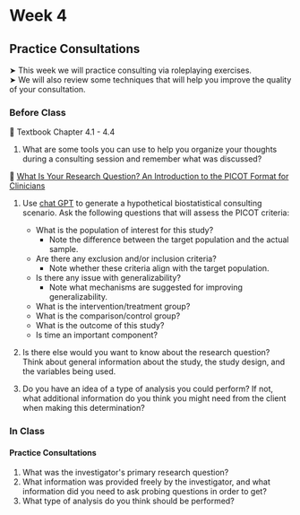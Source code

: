 # Week 4

## Practice Consultations

&#x27A4; This week we will practice consulting via roleplaying exercises.  
&#x27A4; We will also review some techniques that will help you improve the quality of your consultation.

### Before Class

📖 Textbook Chapter 4.1 - 4.4

1. What are some tools you can use to help you organize your thoughts during a consulting session and remember what was discussed? 

📖 [What Is Your Research Question? An Introduction to the PICOT Format for Clinicians](https://www.ncbi.nlm.nih.gov/pmc/articles/PMC3430448/)<br />  

1. Use [chat GPT](chatgpt.com) to generate a hypothetical biostatistical consulting scenario. Ask the following questions that will assess the PICOT criteria:
     * What is the population of interest for this study?
       * Note the difference between the target population and the actual sample.
     * Are there any exclusion and/or inclusion criteria?
       * Note whether these criteria align with the target population.
     * Is there any issue with generalizability?
       * Note what mechanisms are suggested for improving generalizability.
     * What is the intervention/treatment group?
     * What is the comparison/control group?
     * What is the outcome of this study?
     * Is time an important component?
  
2. Is there else would you want to know about the research question? Think about general information about the study, the study design, and the variables being used.
3. Do you have an idea of a type of analysis you could perform? If not, what additional information do you think you might need from the client when making this determination?


### In Class

#### Practice Consultations

1. What was the investigator's primary research question?
2. What information was provided freely by the investigator, and what information did you need to ask probing questions in order to get?
3. What type of analysis do you think should be performed?






